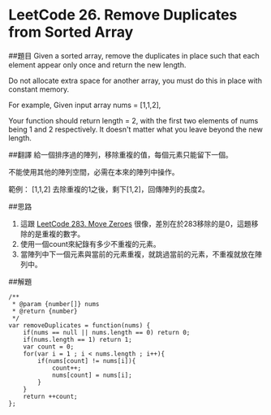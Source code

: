 ﻿# LeetCode 26. Remove Duplicates from Sorted Array

##題目
Given a sorted array, remove the duplicates in place such that each element appear only once and return the new length.

Do not allocate extra space for another array, you must do this in place with constant memory.

For example,
Given input array nums = [1,1,2],

Your function should return length = 2, with the first two elements of nums being 1 and 2 respectively. It doesn't matter what you leave beyond the new length.

##翻譯
給一個排序過的陣列，移除重複的值，每個元素只能留下一個。
  
不能使用其他的陣列空間，必需在本來的陣列中操作。
  
範例：
[1,1,2] 去除重複的1之後，剩下[1,2]，回傳陣列的長度2。
  
##思路
1. 這跟 [LeetCode 283. Move Zeroes](283md.md) 很像，差別在於283移除的是0，這題移除的是重複的數字。
2. 使用一個count來紀錄有多少不重複的元素。
3. 當陣列中下一個元素與當前的元素重複，就跳過當前的元素，不重複就放在陣列中。

##解題
```
/**
 * @param {number[]} nums
 * @return {number}
 */
var removeDuplicates = function(nums) {
    if(nums == null || nums.length == 0) return 0;
    if(nums.length == 1) return 1;
    var count = 0;
    for(var i = 1 ; i < nums.length ; i++){
        if(nums[count] != nums[i]){
            count++;
            nums[count] = nums[i];
        }
    }    
    return ++count;
};
```




